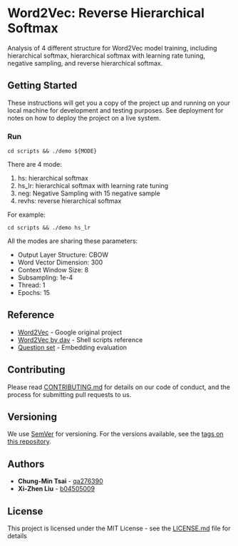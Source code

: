 # Word2Vec: Reverse Hierarchical Softmax

Analysis of 4 different structure for Word2Vec model training, including hierarchical softmax, hierarchical softmax with learning rate tuning, negative sampling, and reverse hierarchical softmax.

## Getting Started

These instructions will get you a copy of the project up and running on your local machine for development and testing purposes. See deployment for notes on how to deploy the project on a live system.

### Run

```
cd scripts && ./demo ${MODE}
```

There are 4 mode:

1. hs: hierarchical softmax
2. hs_lr: hierarchical softmax with learning rate tuning 
3. neg: Negative Sampling with 15 negative sample
4. revhs: reverse hierarchical softmax


For example:

```
cd scripts && ./demo hs_lr
```


All the modes are sharing these parameters:
* Output Layer Structure: CBOW
* Word Vector Dimension: 300
* Context Window Size: 8
* Subsampling: 1e-4
* Thread: 1 
* Epochs: 15


## Reference


* [Word2Vec](https://code.google.com/p/word2vec/) - Google original project
* [Word2Vec by dav](https://github.com/dav/word2vec) - Shell scripts reference
* [Question set](https://github.com/k-kawakami/embedding-evaluation) - Embedding evaluation


## Contributing

Please read [CONTRIBUTING.md](https://gist.github.com/PurpleBooth/b24679402957c63ec426) for details on our code of conduct, and the process for submitting pull requests to us.

## Versioning

We use [SemVer](http://semver.org/) for versioning. For the versions available, see the [tags on this repository](https://github.com/your/project/tags). 

## Authors

* **Chung-Min Tsai** - [qa276390](https://github.com/qa276390)
* **Xi-Zhen Liu** - [b04505009](https://github.com/b04505009/)


## License

This project is licensed under the MIT License - see the [LICENSE.md](LICENSE.md) file for details

